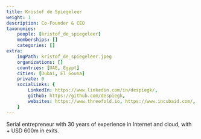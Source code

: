 ```yaml
---
title: Kristof de Spiegeleer
weight: 1
description: Co-Founder & CEO
taxonomies:
    people: [kristof_de_spiegeleer]
    memberships: []
    categories: []
extra:
    imgPath: kristof_de_spiegeleer.jpeg
    organizations: []
    countries: [UAE, Egypt]
    cities: [Dubai, El Gouna]
    private: 0
    socialLinks: {
        LinkedIn: https://www.linkedin.com/in/despiegk/,
        github: https://github.com/despiegk,
        websites: https://www.threefold.io, https://www.incubaid.com/,
    }
---
```


Serial entrepreneur with 30 years of experience in Internet and cloud, with + USD 600m in exits.